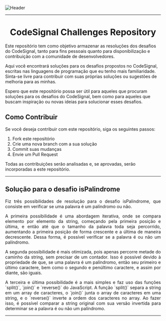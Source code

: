 <div>
<img align="center" alt="Header" src="https://media.istockphoto.com/id/1173371471/pt/vetorial/algorithms-word-concepts-banner.jpg?s=1024x1024&w=is&k=20&c=UVgkGnHv0j_pYiGjufb44SbfoSQqMc5iqPtuH164haI="/>
</div>

-----

<h1 align="center">CodeSignal Challenges Repository</h1>
<p>Este repositório tem como objetivo armazenar as resoluções dos desafios do CodeSignal, tanto para fins pessoais quanto para disponibilização e contribuição com a comunidade de desenvolvedores.</p>
<p>Aqui você encontrará soluções para os desafios propostos no CodeSignal, escritas nas linguagens de programação que eu tenho mais familiaridade. Sinta-se livre para contribuir com suas próprias soluções ou sugestões de melhoria para as minhas.</p>
<p>Espero que este repositório possa ser útil para aqueles que procuram soluções para os desafios do CodeSignal, bem como para aqueles que buscam inspiração ou novas ideias para solucionar esses desafios.</p>
<h2>Como Contribuir</h2>
<p>Se você deseja contribuir com este repositório, siga os seguintes passos:</p>
<ol>
  <li>Fork este repositório</li>
  <li>Crie uma nova branch com a sua solução</li>
  <li>Commit suas mudanças</li>
  <li>Envie um Pull Request</li>
</ol>
<p>Todas as contribuições serão analisadas e, se aprovadas, serão incorporadas a este repositório.</p>

-----

</div>
<div align="justify">
<h2>Solução para o desafio isPalindrome</h2>
    <p>Fiz três possibilidades de resolução para o desafio isPalindrome, que consiste em verificar se uma palavra é um palíndromo ou não.</p>
    <p>A primeira possibilidade é uma abordagem iterativa, onde se compara elemento por elemento da string, começando pela primeira posição e última, e então até que o tamanho da palavra toda seja percorrido, aumentando a primeira posição de forma crescente e a última de maneira decrescente. Dessa forma, é possível verificar se a palavra é ou não um palíndromo.</p>
    <p>A segunda possibilidade é mais otimizada, pois apenas percorre metade do caminho da string, sem precisar de um contador. Isso é possível devido à propriedade de que, se uma palavra é um palíndromo, então seu primeiro e último caractere, bem como o segundo e penúltimo caractere, e assim por diante, são iguais.</p>
    <p>A terceira e última possibilidade é a mais simples e faz uso das funções `split()`, `join()` e `reverse()` do JavaScript. A função `split()` separa a string em um array de caracteres, o `join()` junta o array de caracteres em uma string, e o `reverse()` inverte a ordem dos caracteres no array. Ao fazer isso, é possível comparar a string original com sua versão invertida para determinar se a palavra é ou não um palíndromo.</p>
</div>

-----
